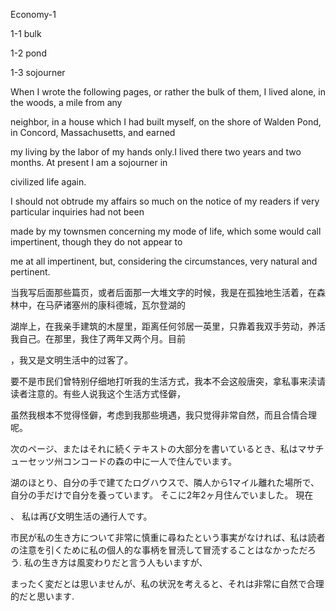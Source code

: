 Economy-1

1-1 bulk

1-2 pond

1-3 sojourner



When I wrote the following pages, or rather the bulk of them, I lived alone, in the woods, a mile from any 

neighbor, in a house which I had built myself, on the shore of Walden Pond, in Concord, Massachusetts, and earned 

my living by the labor of my hands only.I lived there two years and two months. At present I am a sojourner in 

civilized life again.

I should not obtrude my affairs so much on the notice of my readers if very particular inquiries had not been 

made by my townsmen concerning my mode of life, which some would call impertinent, though they do not appear to 

me at all impertinent, but, considering the circumstances, very natural and pertinent.



当我写后面那些篇页，或者后面那一大堆文字的时候，我是在孤独地生活着，在森林中，在马萨诸塞州的康科德城，瓦尔登湖的

湖岸上，在我亲手建筑的木屋里，距离任何邻居一英里，只靠着我双手劳动，养活我自己。在那里，我住了两年又两个月。目前

，我又是文明生活中的过客了。

要不是市民们曾特别仔细地打听我的生活方式，我本不会这般唐突，拿私事来渎请读者注意的。有些人说我这个生活方式怪僻，

虽然我根本不觉得怪僻，考虑到我那些境遇，我只觉得非常自然，而且合情合理呢。



次のページ、またはそれに続くテキストの大部分を書いているとき、私はマサチューセッツ州コンコードの森の中に一人で住んでいます。

 湖のほとり、自分の手で建てたログハウスで、隣人から1マイル離れた場所で、自分の手だけで自分を養っています。 そこに2年2ヶ月住んでいました。 現在

 、 私は再び文明生活の通行人です。

 市民が私の生き方について非常に慎重に尋ねたという事実がなければ、私は読者の注意を引くために私の個人的な事柄を冒涜して冒涜することはなかっただろう. 私の生き方は風変わりだと言う人もいますが、

 まったく変だとは思いませんが、私の状況を考えると、それは非常に自然で合理的だと思います.
